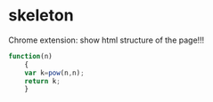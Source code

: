 # skeleton
Chrome extension: show html structure of the page!!!

```js
function(n)
	{
	var k=pow(n,n);
	return k;
	}
```
